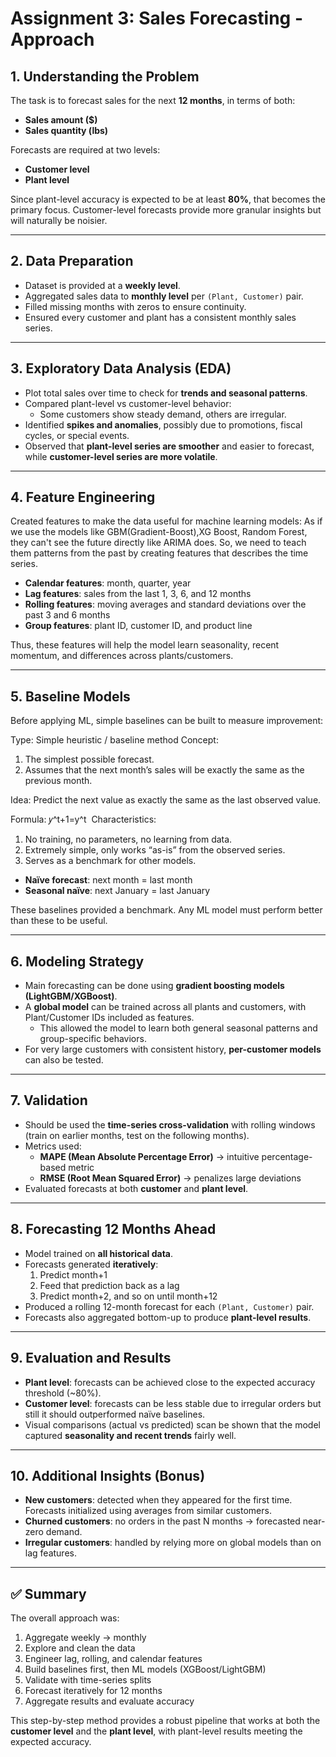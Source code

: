# Assignment 3: Sales Forecasting - Approach

## 1. Understanding the Problem
The task is to forecast sales for the next **12 months**, in terms of both:

- **Sales amount ($)**
- **Sales quantity (lbs)**

Forecasts are required at two levels:
- **Customer level**
- **Plant level**

Since plant-level accuracy is expected to be at least **80%**, that becomes the primary focus. Customer-level forecasts provide more granular insights but will naturally be noisier.

---

## 2. Data Preparation
- Dataset is provided at a **weekly level**.  
- Aggregated sales data to **monthly level** per `(Plant, Customer)` pair.  
- Filled missing months with zeros to ensure continuity.  
- Ensured every customer and plant has a consistent monthly sales series.  

---

## 3. Exploratory Data Analysis (EDA)
- Plot total sales over time to check for **trends and seasonal patterns**.  
- Compared plant-level vs customer-level behavior:  
  - Some customers show steady demand, others are irregular.  
- Identified **spikes and anomalies**, possibly due to promotions, fiscal cycles, or special events.  
- Observed that **plant-level series are smoother** and easier to forecast, while **customer-level series are more volatile**.  

---

## 4. Feature Engineering
Created features to make the data useful for machine learning models:
As if we use the models like GBM(Gradient-Boost),XG Boost, Random Forest, they can't see the future directly like ARIMA does.
So, we need to teach them patterns from the past by creating features that describes the time series.

- **Calendar features**: month, quarter, year  
- **Lag features**: sales from the last 1, 3, 6, and 12 months  
- **Rolling features**: moving averages and standard deviations over the past 3 and 6 months  
- **Group features**: plant ID, customer ID, and product line  

Thus, these features will help the model learn seasonality, recent momentum, and differences across plants/customers.  

---

## 5. Baseline Models
Before applying ML, simple baselines can be built to measure improvement:

Type: Simple heuristic / baseline method
Concept:
1. The simplest possible forecast.
2. Assumes that the next month’s sales will be exactly the same as the previous month.

Idea: Predict the next value as exactly the same as the last observed value.

Formula:  𝑦^t+1=y^t
	​
Characteristics:

1. No training, no parameters, no learning from data.
2. Extremely simple, only works “as-is” from the observed series.
3. Serves as a benchmark for other models.

- **Naïve forecast**: next month = last month  
- **Seasonal naïve**: next January = last January  

These baselines provided a benchmark. Any ML model must perform better than these to be useful.  

---

## 6. Modeling Strategy
- Main forecasting can be done using **gradient boosting models (LightGBM/XGBoost)**.  
- A **global model** can be trained across all plants and customers, with Plant/Customer IDs included as features.  
  - This allowed the model to learn both general seasonal patterns and group-specific behaviors.  
- For very large customers with consistent history, **per-customer models** can also be tested.  

---

## 7. Validation
- Should be used the **time-series cross-validation** with rolling windows (train on earlier months, test on the following months).  
- Metrics used:  
  - **MAPE (Mean Absolute Percentage Error)** → intuitive percentage-based metric  
  - **RMSE (Root Mean Squared Error)** → penalizes large deviations  
- Evaluated forecasts at both **customer** and **plant level**.  

---

## 8. Forecasting 12 Months Ahead
- Model trained on **all historical data**.  
- Forecasts generated **iteratively**:  
  1. Predict month+1  
  2. Feed that prediction back as a lag  
  3. Predict month+2, and so on until month+12  
- Produced a rolling 12-month forecast for each `(Plant, Customer)` pair.  
- Forecasts also aggregated bottom-up to produce **plant-level results**.  

---

## 9. Evaluation and Results
- **Plant level**: forecasts can be achieved close to the expected accuracy threshold (~80%).  
- **Customer level**: forecasts can be less stable due to irregular orders but still it should  outperformed naïve baselines.  
- Visual comparisons (actual vs predicted) scan be shown that the model captured **seasonality and recent trends** fairly well.  

---

## 10. Additional Insights (Bonus)
- **New customers**: detected when they appeared for the first time. Forecasts initialized using averages from similar customers.  
- **Churned customers**: no orders in the past N months → forecasted near-zero demand.  
- **Irregular customers**: handled by relying more on global models than on lag features.  

---

## ✅ Summary
The overall approach was:

1. Aggregate weekly → monthly  
2. Explore and clean the data  
3. Engineer lag, rolling, and calendar features  
4. Build baselines first, then ML models (XGBoost/LightGBM)  
5. Validate with time-series splits  
6. Forecast iteratively for 12 months  
7. Aggregate results and evaluate accuracy  

This step-by-step method provides a robust pipeline that works at both the **customer level** and the **plant level**, with plant-level results meeting the expected accuracy.  
